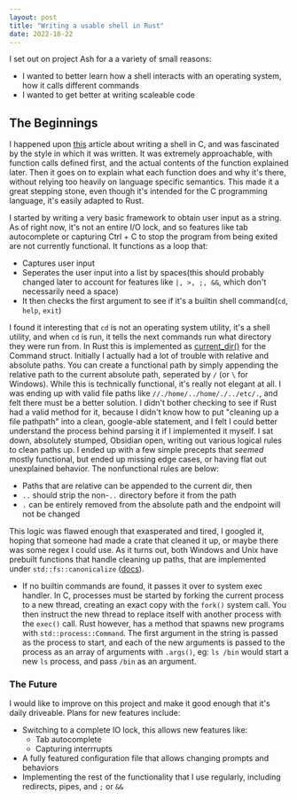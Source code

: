 ```yaml
---
layout: post
title: "Writing a usable shell in Rust"
date: 2022-10-22
---
```


I set out on project Ash for a a variety of small reasons: 
- I wanted to better learn how a shell interacts with an operating system, how it calls different commands 
- I wanted to get better at writing scaleable code

## The Beginnings
I happened upon [this](https://brennan.io/2015/01/16/write-a-shell-in-c/) article about writing a shell in C, and was fascinated by the style in which it was written. It was extremely approachable, with function calls defined first, and the actual contents of the function explained later. Then it goes on to explain what each function does and why it's there, without relying too heavily on language specific semantics. This made it a great stepping stone, even though it's intended for the C programming language, it's easily adapted to Rust.

I started by writing a very basic framework to obtain user input as a string. As of right now, it's not an entire I/O lock, and so features like tab autocomplete or capturing Ctrl + C to stop the program from being exited are not currently functional. It functions as a loop that:
- Captures user input
- Seperates the user input into a list by spaces(this should probably changed later to account for features like `|, >, ;, &&`, which don't necessarily need a space)
- It then checks the first argument to see if it's a builtin shell command(`cd`,  `help`,  `exit`)

 I found it interesting that `cd` is not an operating system utility, it's a shell utility, and when `cd` is run, it tells the next commands run what directory they were run from. In Rust this is implemented as [current_dir()](https://doc.rust-lang.org/std/process/struct.Command.html) for the Command struct. Initially I actually had a lot of trouble with relative and absolute paths. You can create a functional path by simply appending the relative path to the current absolute path, seperated by `/` (or `\` for Windows). While this is technically functional, it's really not elegant at all. I was ending up with valid file paths like `//./home/../home/./../etc/.`, and felt there must be a better solution. I didn't bother checking to see if Rust had a valid method for it, because I didn't know how to put "cleaning up a file pathpath" into a clean, google-able statement, and I felt I could better understand the process behind parsing it if I implemented it myself. I sat down, absolutely stumped, Obsidian open, writing out various logical rules to clean paths up. I ended up with a few simple precepts that *seemed* mostly functional, but ended up missing edge cases, or having flat out unexplained behavior. The nonfunctional rules are below:
 - Paths that are relative can be appended to the current dir, then
- `..` should strip the non-`..` directory before it from the path 
- `.` can be entirely removed from the absolute path and the endpoint will not be changed

This logic was flawed enough that exasperated and tired, I googled it, hoping that someone had made a crate that cleaned it up, or maybe there was some regex I could use. As it turns out, both Windows and Unix have prebuilt functions that handle cleaning up paths, that are implemented under `std::fs::canonicalize` ([docs](https://doc.rust-lang.org/std/fs/fn.canonicalize.html)). 

- If no builtin commands are found, it passes it over to system exec handler. In C, processes must be started by forking the current process to a new thread, creating an exact copy with the `fork()` system call. You then instruct the new thread to replace itself with another process with the `exec()` call. Rust however, has a method that spawns new programs with `std::process::Command`. The first argument in the string is passed as the process to start, and each of the new arguments is passed to the process as an array of arguments with `.args()`, eg: `ls /bin` would start a new `ls` process, and pass `/bin` as an argument. 

### The Future
I would like to improve on this project and make it good enough that it's daily driveable. Plans for new features include:
- Switching to a complete IO lock, this allows new features like:
	- Tab autocomplete
	- Capturing interrrupts
- A fully featured configuration file that allows changing prompts and behaviors
- Implementing the rest of the functionality that I use regularly, including redirects, pipes, and `;` or `&&`
